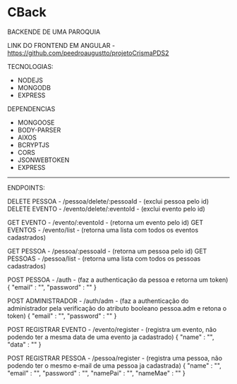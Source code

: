 # CBack

BACKENDE DE UMA PAROQUIA

LINK DO FRONTEND EM ANGULAR - https://github.com/peedroaugustto/projetoCrismaPDS2

TECNOLOGIAS:
- NODEJS
- MONGODB
- EXPRESS

DEPENDENCIAS
- MONGOOSE
- BODY-PARSER
- AIXOS
- BCRYPTJS
- CORS
- JSONWEBTOKEN
- EXPRESS

----------------------------------------------------------------------------------------------------------------------------------------

ENDPOINTS:

DELETE PESSOA - /pessoa/delete/:pessoaId - (exclui pessoa pelo id)
DELETE EVENTO - /evento/delete/:eventoId - (exclui evento pelo id)

GET EVENTO  - /evento/:eventoId - (retorna um evento pelo id)
GET EVENTOS - /evento/list      - (retorna uma lista com todos os eventos cadastrados)

GET PESSOA  - /pessoa/:pessoaId - (retorna um pessoa pelo id)
GET PESSOAS - /pessoa/list      - (retorna uma lista com todos os pessoas cadastrados)

POST PESSOA - /auth - (faz a authenticação da pessoa e retorna um token)
{
	"email" : "",
	"password" : ""
}

POST ADMINISTRADOR - /auth/adm - (faz a authenticação do administrador pela verificação do atributo booleano pessoa.adm e retona o token)
{
	"email" : "",
	"password" : ""
}

POST REGISTRAR EVENTO - /evento/register - (registra um evento, não podendo ter a mesma data de uma evento ja cadastrado)
{
	"name" : "",
	"data" : ""
}

POST REGISTRAR PESSOA - /pessoa/register - (registra uma pessoa, não podendo ter o mesmo e-mail de uma pessoa ja cadastrada)
{
	"name" : "",
	"email" : "",
	"password" : "",
	"namePai" : "",
	"nameMae" : ""
}
